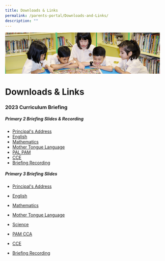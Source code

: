 ```yaml
---
title: Downloads & Links
permalink: /parents-portal/Downloads-and-Links/
description: ""
---
```

![](/images/banner.gif)

Downloads & Links
=================

### 2023 Curriculum Briefing

##### **Primary 2 Briefing Slides & Recording**

*   [Principal's Address](/files/2023%20P2%20P%20Welcome_Address.pdf)
*   [English](/files/2023%20P2%20EL%20Curriculum%20Briefing.pdf)
*   [Mathematics](/files/2023%20P2%20MA%20Curriculum%20Briefing.pdf)
*   [Mother Tongue Language](/files/2023%20P2%20MTL%20Curriculum%20Briefing.pdf)
*   [PAL PAM](/files/2023%20P2%20PAL%20PAM%20Curriculum%20Briefing.pdf)
*   [CCE](/files/CCE%20Briefing%20for%20P2%20parents%202023.pdf)
*   [Briefing Recording](https://drive.google.com/file/d/1Zn-28oWzptc-5pvk8RSwKt39RwxhhN_6/view?usp=sharing)


##### **Primary 3 Briefing Slides**  

*   [Principal's Address](/files/2023%20P3%20P%20Address%202023.pdf)
*   [English](/files/2023%20P3%20EL%20Cclm%20Briefing_upload.pdf)
*   [Mathematics](/files/2023%20P3%20MA%20Curriculum%20Briefing.pdf)
*   [Mother Tongue Language](/files/2023%20P3%20MTL%20Curriculum%20Briefing.pdf)
*   [Science](/files/Primary%203_SCI%2013%20Jan.pdf)
*   [PAM CCA](https://junyuanpri.moe.edu.sg/qql/slot/u499/2023/2023%20Curriculum%20Briefing/P3/2023%20P3%20PAM%20CCA%20Curriculum%20Briefing.pdf)
*   [CCE](https://junyuanpri.moe.edu.sg/qql/slot/u499/2023/2023%20Curriculum%20Briefing/P3/CCE%20Briefing%20for%20P3%20parents%202023.pdf)

*   [Briefing Recording](https://drive.google.com/file/d/1b0wGLX4sm8CSj-N9E6dizuRe2UTTIhyI/view?usp=sharing)